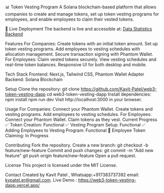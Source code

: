 📊 Token Vesting Program
A Solana blockchain-based platform that allows companies to create and manage tokens, set up token vesting programs for employees, and enable employees to claim their vested tokens.

🚀 Live Deployment
The backend is live and accessible at: [Data Statistics Backend](https://web3-token-vesting-dapp.vercel.app/)

Features
For Companies:
Create tokens with an initial token amount.
Set up token vesting programs.
Add employees to vesting schedules with allocation management.
Secure transaction signing with Phantom Wallet.
For Employees:
Claim vested tokens securely.
View vesting schedules and real-time token balances.
Responsive UI for both desktop and mobile.

Tech Stack
Frontend: Next.js, Tailwind CSS, Phantom Wallet Adapter
Backend: Solana Blockchain

Setup
Clone the repository: git clone https://github.com/Kavit-Patel/web3-token-vesting-dapp
cd web3-token-vesting-dapp
Install dependencies: npm install
npm run dev
Visit http://localhost:3000 in your browser.

Usage
For Companies:
Connect your Phantom Wallet.
Create tokens and vesting programs.
Add employees to vesting schedules.
For Employees:
Connect your Phantom Wallet.
Claim tokens as they vest.
Current Progress
✅ Token Creation: Functional
✅ Vesting Program Setup: Functional
✅ Adding Employees to Vesting Program: Functional
🚧 Employee Token Claiming: In Progress

Contributing
Fork the repository.
Create a new branch: git checkout -b feature/new-feature
Commit and push changes: git commit -m "Add new feature"
git push origin feature/new-feature
Open a pull request.

License
This project is licensed under the MIT License.

Contact
Created by Kavit Patel , Whatsapp:+917383737392 email: kvpatel.er@gmail.com.
Live Demo : https://web3-token-vesting-dapp.vercel.app/
